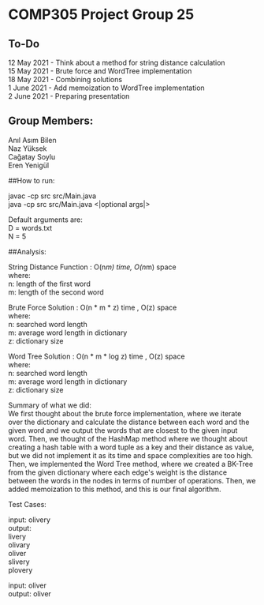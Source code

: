 # COMP305 Project Group 25

## To-Do
12 May 2021 - Think about a method for string distance calculation </br>
15 May 2021 - Brute force and WordTree implementation </br>
18 May 2021 - Combining solutions </br>
1 June 2021 - Add memoization to WordTree implementation </br>
2 June 2021 - Preparing presentation

## Group Members:
Anıl Asım Bilen </br>
Naz Yüksek </br>
Cağatay Soylu</br>
Eren Yenigül</br>

##How to run:

javac -cp src src/Main.java </br>
java -cp src src/Main.java <|optional args|>

Default arguments are: <br>
D = words.txt <br>
N = 5 <br>

##Analysis:

String Distance Function : O(n*m) time, O(n*m) space <br>
where:<br>
n: length of the first word <br>
m: length of the second word <br>

Brute Force Solution : O(n * m * z) time , O(z) space <br>
where:<br>
n: searched word length<br>
m: average word length in dictionary<br>
z: dictionary size

Word Tree Solution : O(n * m * log z) time , O(z) space<br>
where:<br>
n: searched word length<br>
m: average word length in dictionary<br>
z: dictionary size

Summary of what we did: <br>
We first thought about the brute force implementation, where we iterate over the dictionary and calculate the distance between each word and the given word and we output the words that are closest to the given input word. Then, we thought of the HashMap method where we thought about creating a hash table with a word tuple as a key and their distance as value, but we did not implement it as its time and space complexities are too high. Then, we implemented the Word Tree method, where we created a BK-Tree from the given dictionary where each edge's weight is the distance between the words in the nodes in terms of number of operations. Then, we added memoization to this method, and this is our final algorithm.

Test Cases: <br>

input: olivery <br>
output: <br>
livery <br>
olivary <br>
oliver <br>
slivery <br>
plovery <br>

input: oliver <br>
output: oliver<br>






